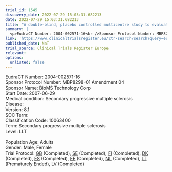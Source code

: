 ```yaml
---
trial_id: 1545
discovery_date: 2022-07-29 15:03:31.682213
date: 2022-07-29 15:03:31.682213
title: "A double-blind, placebo controlled multicentre study to evaluate the efficacy and safety of MBP8298 in subjects with secondary progressive multiple sclerosis."
summary: |
  <p>EudraCT Number: 2004-002571-16<br />Sponsor Protocol Number: MBP8298-01 Amendment 04<br />Sponsor Name: BioMS Technology Corp<br />Start Date: 2007-06-29<br />Medical condition: Secondary progressive multiple sclerosis<br />Disease: <br />Version: 8.1<br />SOC Term: <br />Classification Code: 10063400<br />Term: Secondary progressive multiple sclerosis<br />Level: LLT<br /><br />Population Age: Adults<br />Gender: Male, Female<br />Trial Protocol: <a href="https://www.clinicaltrialsregister.eu/ctr-search/trial/2004-002571-16/GB">GB</a> (Completed), <a href="https://www.clinicaltrialsregister.eu/ctr-search/trial/2004-002571-16/SE">SE</a> (Completed), <a href="https://www.clinicaltrialsregister.eu/ctr-search/trial/2004-002571-16/FI">FI</a> (Completed), <a href="https://www.clinicaltrialsregister.eu/ctr-search/trial/2004-002571-16/DK">DK</a> (Completed), <a href="https://www.clinicaltrialsregister.eu/ctr-search/trial/2004-002571-16/ES">ES</a> (Completed), <a href="https://www.clinicaltrialsregister.eu/ctr-search/trial/2004-002571-16/EE">EE</a> (Completed), <a href="https://www.clinicaltrialsregister.eu/ctr-search/trial/2004-002571-16/NL">NL</a> (Completed), <a href="https://www.clinicaltrialsregister.eu/ctr-search/trial/2004-002571-16/LT">LT</a> (Prematurely Ended), <a href="https://www.clinicaltrialsregister.eu/ctr-search/trial/2004-002571-16/LV">LV</a> (Completed)</p>
link: 'https://www.clinicaltrialsregister.eu/ctr-search/search?query=eudract_number:2004-002571-16'
published_date: NaT
trial_source: Clinical Trials Register Europe
relevant: 
options:
  unlisted: false
---
```

<p>EudraCT Number: 2004-002571-16<br />Sponsor Protocol Number: MBP8298-01 Amendment 04<br />Sponsor Name: BioMS Technology Corp<br />Start Date: 2007-06-29<br />Medical condition: Secondary progressive multiple sclerosis<br />Disease: <br />Version: 8.1<br />SOC Term: <br />Classification Code: 10063400<br />Term: Secondary progressive multiple sclerosis<br />Level: LLT<br /><br />Population Age: Adults<br />Gender: Male, Female<br />Trial Protocol: <a href="https://www.clinicaltrialsregister.eu/ctr-search/trial/2004-002571-16/GB">GB</a> (Completed), <a href="https://www.clinicaltrialsregister.eu/ctr-search/trial/2004-002571-16/SE">SE</a> (Completed), <a href="https://www.clinicaltrialsregister.eu/ctr-search/trial/2004-002571-16/FI">FI</a> (Completed), <a href="https://www.clinicaltrialsregister.eu/ctr-search/trial/2004-002571-16/DK">DK</a> (Completed), <a href="https://www.clinicaltrialsregister.eu/ctr-search/trial/2004-002571-16/ES">ES</a> (Completed), <a href="https://www.clinicaltrialsregister.eu/ctr-search/trial/2004-002571-16/EE">EE</a> (Completed), <a href="https://www.clinicaltrialsregister.eu/ctr-search/trial/2004-002571-16/NL">NL</a> (Completed), <a href="https://www.clinicaltrialsregister.eu/ctr-search/trial/2004-002571-16/LT">LT</a> (Prematurely Ended), <a href="https://www.clinicaltrialsregister.eu/ctr-search/trial/2004-002571-16/LV">LV</a> (Completed)</p>